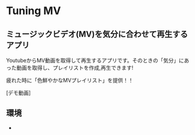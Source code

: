 # Tuning MV

## ミュージックビデオ(MV)を気分に合わせて再生するアプリ

YoutubeからMV動画を取得して再生するアプリです。そのときの「気分」にあった動画を取得し、プレイリストを作成,再生できます!

疲れた時に「色鮮やかなMVプレイリスト」を提供！！

[デモ動画]

## 環境

-

　